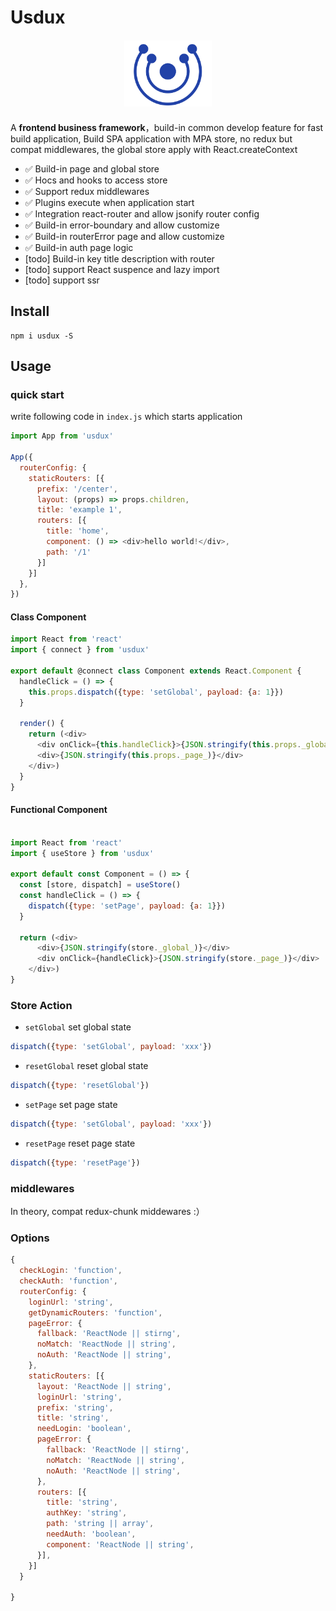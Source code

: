 # Usdux

<div style="text-align: center; margin: 20px;">
  <img src="./icon.png" width="30%">
</div>

A **frontend business framework**，build-in common develop feature for fast build application,
Build SPA application with MPA store, no redux but compat middlewares, the global store apply with React.createContext

- ✅ Build-in page and global store
- ✅ Hocs and hooks to access store
- ✅ Support redux middlewares
- ✅ Plugins execute when application start
- ✅ Integration react-router and allow jsonify router config
- ✅ Build-in error-boundary and allow customize
- ✅ Build-in routerError page and allow customize
- ✅ Build-in auth page logic
- [todo] Build-in key title description with router
- [todo] support React suspence and lazy import
- [todo] support ssr

## Install

```shell
npm i usdux -S
```

## Usage

### quick start

write following code in `index.js` which starts application

```js
import App from 'usdux'

App({
  routerConfig: {
    staticRouters: [{
      prefix: '/center',
      layout: (props) => props.children,
      title: 'example 1',
      routers: [{
        title: 'home',
        component: () => <div>hello world!</div>,
        path: '/1'
      }]
    }]
  },
})
```

#### Class Component

``` js
import React from 'react'
import { connect } from 'usdux'

export default @connect class Component extends React.Component {
  handleClick = () => {
    this.props.dispatch({type: 'setGlobal', payload: {a: 1}})
  }

  render() {
    return (<div>
      <div onClick={this.handleClick}>{JSON.stringify(this.props._global_)}</div>
      <div>{JSON.stringify(this.props._page_)}</div>
    </div>)
  }
}
```

#### Functional Component

```js

import React from 'react'
import { useStore } from 'usdux'

export default const Component = () => {
  const [store, dispatch] = useStore()
  const handleClick = () => {
    dispatch({type: 'setPage', payload: {a: 1}})
  }

  return (<div>
      <div>{JSON.stringify(store._global_)}</div>
      <div onClick={handleClick}>{JSON.stringify(store._page_)}</div>
    </div>)
}
```

### Store Action

* `setGlobal` set global state

```js
dispatch({type: 'setGlobal', payload: 'xxx'})
```

* `resetGlobal` reset global state

```js
dispatch({type: 'resetGlobal'})
```

* `setPage`  set page state

```js
dispatch({type: 'setGlobal', payload: 'xxx'})
```

* `resetPage` reset page state

```js
dispatch({type: 'resetPage'})
```

### middlewares

In theory, compat redux-chunk middewares :）

### Options

``` js
{
  checkLogin: 'function',
  checkAuth: 'function',
  routerConfig: {
    loginUrl: 'string',
    getDynamicRouters: 'function',
    pageError: {
      fallback: 'ReactNode || stirng',
      noMatch: 'ReactNode || string',
      noAuth: 'ReactNode || string',
    },
    staticRouters: [{
      layout: 'ReactNode || string',
      loginUrl: 'string',
      prefix: 'string',
      title: 'string',
      needLogin: 'boolean',
      pageError: {
        fallback: 'ReactNode || stirng',
        noMatch: 'ReactNode || string',
        noAuth: 'ReactNode || string',
      },
      routers: [{
        title: 'string',
        authKey: 'string',
        path: 'string || array',
        needAuth: 'boolean',
        component: 'ReactNode || string',
      }],
    }]
  }

}
```
